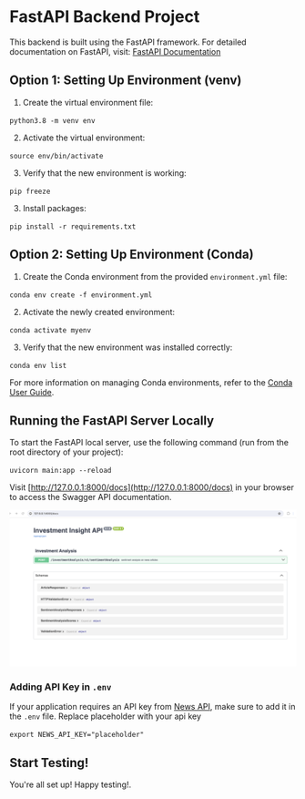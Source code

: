 # FastAPI Backend Project

This backend is built using the FastAPI framework.
For detailed documentation on FastAPI, visit: [FastAPI Documentation](https://fastapi.tiangolo.com/)

## Option 1: Setting Up Environment (venv)

1. Create the virtual environment file:

`python3.8 -m venv env`

2. Activate the virtual environment:

`source env/bin/activate`

3. Verify that the new environment is working:

`pip freeze`

3. Install packages:

`pip install -r requirements.txt`

## Option 2: Setting Up Environment (Conda)

1. Create the Conda environment from the provided `environment.yml` file:

`conda env create -f environment.yml`

2. Activate the newly created environment:

`conda activate myenv`

3. Verify that the new environment was installed correctly:

`conda env list`

For more information on managing Conda environments, refer to the [Conda User Guide](https://conda.io/projects/conda/en/latest/user-guide/tasks/manage-environments.html).

## Running the FastAPI Server Locally

To start the FastAPI local server, use the following command (run from the root directory of your project):

`uvicorn main:app --reload`

Visit [http://127.0.0.1:8000/docs](http://127.0.0.1:8000/docs) in your browser to access the Swagger API documentation.

![Swagger API Documentation](images/investment_insight_api.png)

### Adding API Key in `.env`

If your application requires an API key from [News API](https://newsapi.org/), make sure to add it in the `.env` file. Replace placeholder with your api key

`export NEWS_API_KEY="placeholder"`

## Start Testing!

You're all set up! Happy testing!.
